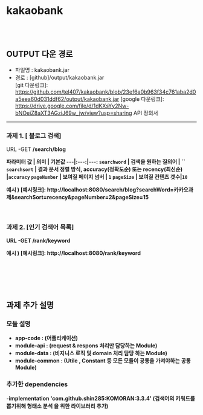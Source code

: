 # kakaobank

<br><br>

OUTPUT 다운 경로
------
- 파일명 : kakaobank.jar
- 경로 : [github]/output/kakaobank.jar<br>
[git 다운링크]:  https://github.com/tel407/kakaobank/blob/23ef6a0b963f34c761aba2d0a5eea60d031ddf62/output/kakaobank.jar
[google 다운링크]: https://drive.google.com/file/d/1dKXsYy2Nw-bNOeiZ8aXT3AGziJ69w_jw/view?usp=sharing
API 정의서
------
### 과제 1. [ 블로그 검색]
 URL -GET <strong>/search/blog<strong>

<strong>파라미터<strong>
  값 | 의미 | 기본값
---|:---:|---:
`searchword` | 검색을 원하는 질의어 | ``
`searchsort` | 결과 문서 정렬 방식, accuracy(정확도순) 또는 recency(최신순) |`accuracy`
`pageNumber` | 보여질 페이지 넘버 | `1`
`pageSize` | 보여질 컨텐츠 갯수|`10`
  
  예시 ) [예시링크]: http://localhost:8080/search/blog?searchWord=카카오과제&searchSort=recency&pageNumber=2&pageSize=15
  <br><br><br>
### 과제 2. [인기 검색어 목록]
 URL -GET /rank/keyword
  
  예시 ) [예시링크]: http://localhost:8080/rank/keyword

<br><br><br><br>


과제 추가 설명
------
### 모듈 설명
- app-code : (어플리케이션)
- module-api : (request & respons 처리만 담당하는 Module)
- module-data : (비지니스 로직 및 domain 처리 담당 하는 Module)
- module-common : (Utile , Constant 등 모든 모듈이 공통을 가져야하는 공통 Module)

###  추가한 dependencies
-implementation 'com.github.shin285:KOMORAN:3.3.4' (검색어의 키워드를 뽑기위해 형태소 분석 을 위한 라이브러리 추가)

